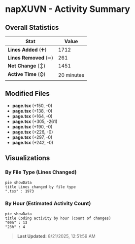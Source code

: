 # napXUVN - Activity Summary 

## Overall Statistics

| Stat                   | Value                                                             |
| ---------------------- | ----------------------------------------------------------------- |
| **Lines Added** (➕)   | 1712                                          |
| **Lines Removed** (➖) | 261                                        |
| **Net Change** (↕)    | 1451                |
| **Active Time** (⌚)   | 20 minutes |


## Modified Files
- **page.tsx** (+150, -0)
- **page.tsx** (+138, -0)
- **page.tsx** (+164, -0)
- **page.tsx** (+305, -261)
- **page.tsx** (+190, -0)
- **page.tsx** (+226, -0)
- **page.tsx** (+297, -0)
- **page.tsx** (+242, -0)

## Visualizations

### By File Type (Lines Changed)

```mermaid
pie showData
title Lines changed by file type
".tsx" : 1973
```

### By Hour (Estimated Activity Count)

```mermaid
pie showData
title Coding activity by hour (count of changes)
"00h" : 13
"23h" : 4
```


> **Last Updated:** 8/21/2025, 12:51:59 AM